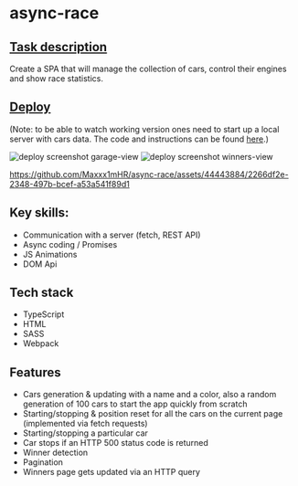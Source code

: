 # async-race

## [Task description](https://github.com/rolling-scopes-school/tasks/blob/master/tasks/async-race.md#cross-check) 
Create a SPA that will manage the collection of cars, control their engines and show race statistics.

## [Deploy](https://maxxx1mhr.github.io/async-race/async-race/)
(Note: to be able to watch working version ones need to start up a local server with cars data. The code and instructions can be found [here](https://github.com/mikhama/async-race-api).)

<img  src="https://github.com/Maxxx1mHR/async-race/assets/44443884/6a9c6c23-d79c-4288-8364-458fc0f36344" alt="deploy screenshot garage-view">
<img  src="https://github.com/Maxxx1mHR/async-race/assets/44443884/55fd3bc0-5d23-42f4-8cde-edeb555f4f21" alt="deploy screenshot winners-view">

https://github.com/Maxxx1mHR/async-race/assets/44443884/2266df2e-2348-497b-bcef-a53a541f89d1

## Key skills:
* Сommunication with a server (fetch, REST API)
* Async coding / Promises
* JS Animations
* DOM Api

## Tech stack
* TypeScript
* HTML
* SASS
* Webpack

## Features
* Cars generation & updating with a name and a color, also a random generation of 100 cars to start the app quickly from scratch
* Starting/stopping & position reset for all the cars on the current page (implemented via fetch requests)
* Starting/stopping a particular car
* Car stops if an HTTP 500 status code is returned
* Winner detection
* Pagination
* Winners page gets updated via an HTTP query
